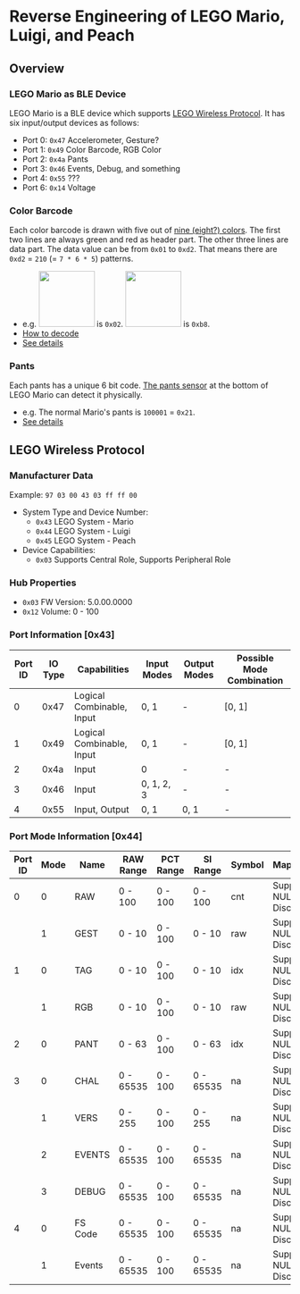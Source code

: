 # Reverse Engineering of LEGO Mario, Luigi, and Peach

## Overview

### LEGO Mario as BLE Device

LEGO Mario is a BLE device which supports [LEGO Wireless Protocol](https://lego.github.io/lego-ble-wireless-protocol-docs/). It has six input/output devices as follows:
- Port 0: `0x47` Accelerometer, Gesture?
- Port 1: `0x49` Color Barcode, RGB Color
- Port 2: `0x4a` Pants
- Port 3: `0x46` Events, Debug, and something
- Port 4: `0x55` ???
- Port 6: `0x14` Voltage

### Color Barcode

Each color barcode is drawn with five out of [nine (eight?) colors](Images/barcode-colors.png). The first two lines are always green and red as header part. The other three lines are data part. The data value can be from `0x01` to `0xd2`. That means there are `0xd2` = `210` (= `7 * 6 * 5`) patterns.
- e.g. <img src="Images/barcode-0x02.jpg" width="100" /> is `0x02`. <img src="Images/barcode-0xb8.jpg" width="100" /> is `0xb8`.
- [How to decode](Images/how-to-decode-barcode.png)
- [See details](IOType-0x49.md)

### Pants

Each pants has a unique 6 bit code. [The pants sensor](Images/pants-code.jpg) at the bottom of LEGO Mario can detect it physically.
- e.g. The normal Mario's pants is `100001` = `0x21`.
- [See details](IOType-0x4a.md)

## LEGO Wireless Protocol

### Manufacturer Data

Example: `97 03 00 43 03 ff ff 00`
- System Type and Device Number:
  - `0x43` LEGO System - Mario
  - `0x44` LEGO System - Luigi
  - `0x45` LEGO System - Peach
- Device Capabilities:
  - `0x03` Supports Central Role, Supports Peripheral Role

### Hub Properties

- `0x03` FW Version: 5.0.00.0000
- `0x12` Volume: 0 - 100

### Port Information [0x43]

| Port ID | IO Type | Capabilities | Input Modes | Output Modes | Possible Mode Combination |
| --- | --- | --- | --- | --- | --- |
| 0 | 0x47 | Logical Combinable, Input | 0, 1 | - | [0, 1] |
| 1 | 0x49 | Logical Combinable, Input | 0, 1 | - | [0, 1] |
| 2 | 0x4a | Input | 0 | - | - |
| 3 | 0x46 | Input | 0, 1, 2, 3 | - | - |
| 4 | 0x55 | Input, Output | 0, 1 | 0, 1 | - |

### Port Mode Information [0x44]

| Port ID | Mode | Name | RAW Range | PCT Range | SI Range | Symbol | Mapping | Value Format |
| --- | --- | --- | --- | --- | --- | --- | --- | --- |
| 0 | 0 | RAW | 0 - 100 | 0 - 100 | 0 - 100 | cnt | Supports NULL, Discrete | 3 * 8 bit |
|  | 1 | GEST | 0 - 10 | 0 - 100 | 0 - 10 | raw | Supports NULL, Discrete | 2 * 16 bit |
| 1 | 0 | TAG | 0 - 10 | 0 - 100 | 0 - 10 | idx | Supports NULL, Discrete | 2 * 16 bit |
|  | 1 | RGB | 0 - 10 | 0 - 100 | 0 - 10 | raw | Supports NULL, Discrete | 3 * 8 bit |
| 2 | 0 | PANT | 0 - 63 | 0 - 100 | 0 - 63 | idx | Supports NULL, Discrete | 1 * 8 bit |
| 3 | 0 | CHAL | 0 - 65535 | 0 - 100 | 0 - 65535 | na | Supports NULL, Discrete | 2 * 16 bit |
|  | 1 | VERS | 0 - 255 | 0 - 100 | 0 - 255 | na | Supports NULL, Discrete | 4 * 32 bit |
|  | 2 | EVENTS | 0 - 65535 | 0 - 100 | 0 - 65535 | na | Supports NULL, Discrete | 2 * 16 bit |
|  | 3 | DEBUG | 0 - 65535 | 0 - 100 | 0 - 65535 | na | Supports NULL, Discrete | 4 * 32 bit |
| 4 | 0 | FS Code | 0 - 65535 | 0 - 100 | 0 - 65535 | na | Supports NULL, Discrete | 1 * 16 bit |
|  | 1 | Events | 0 - 65535 | 0 - 100 | 0 - 65535 | na | Supports NULL, Discrete | 2 * 16 bit |
